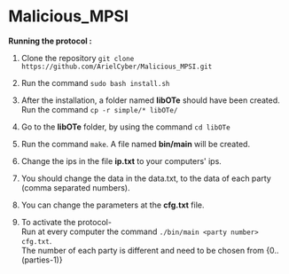 # Malicious_MPSI

**Running the protocol :**

1) Clone the repository `git clone https://github.com/ArielCyber/Malicious_MPSI.git`

2) Run the command `sudo bash install.sh`

3) After the installation, a folder named **libOTe** should have been created.
   <br>Run the command `cp -r simple/* libOTe/`
 
4) Go to the **libOTe** folder, by using the command `cd libOTe`

5) Run the command `make`. A file named **bin/main** will be created.

6) Change the ips in the file **ip.txt** to your computers' ips.

7) You should change the data in the data.txt, to the data of each party (comma separated numbers).

8) You can change the parameters at the **cfg.txt** file.

9) To activate the protocol-
   <br> Run at every computer the command `./bin/main <party number> cfg.txt`.
   <br> The number of each party is different and need to be chosen from {0..(parties-1)}

